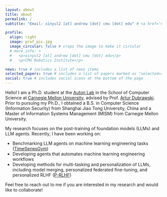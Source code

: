 ```yaml
---
layout: about
title: about
permalink: /
subtitle: "Email: xinyul2 [at] andrew [dot] cmu [dot] edu" # <a href='#'>Affiliations</a>. Address. Contacts. Motto. Etc.

profile:
  align: right
  image: prof_pic.jpg
  image_circular: false # crops the image to make it circular
  # more_info: >
  #   <p>xinyul2 [at] andrew [dot] cmu [dot] edu</p>
  #   <p>CMU Robotics Institute</p>

news: true # includes a list of news items
selected_papers: true # includes a list of papers marked as "selected={true}"
social: true # includes social icons at the bottom of the page
---
```


Hello! I am a Ph.D. student at the [Auton Lab](https://autonlab.org/) in the School of Computer Science at [Carnegie Mellon University](https://www.cmu.edu/), advised by Prof. [Artur Dubrawski](https://www.ri.cmu.edu/ri-faculty/artur-w-dubrawski/). Prior to pursuing my Ph.D., I obtained a B.S. in Computer Science (Information Security) from Shanghai Jiao Tong University, China and a Master of Information Systems Management (MISM) from Carnegie Mellon University.

My research focuses on the post-training of foundation models (LLMs) and LLM agents. Recently, I have been working on: 
<ul>
  <li>Benchmarking LLM agents on machine learning engineering tasks (<a href="https://arxiv.org/abs/2505.13291">TimeSeriesGym</a>)</li>
  <li>Developing agents that automates machine learning engineering workflows</li>
  <li>Developing methods for multi-tasking and personalization of LLMs, including model merging, personalized federated fine-tuning, and personalized RLHF (<a href="https://arxiv.org/abs/2402.05133">P-RLHF</a>)</li>
</ul>
Feel free to reach out to me if you are interested in my research and would like to collaborate!
